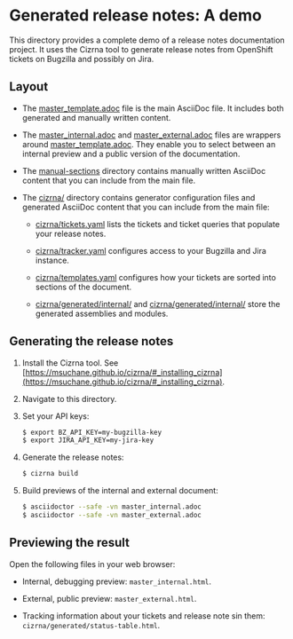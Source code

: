 # Generated release notes: A demo

This directory provides a complete demo of a release notes documentation project. It uses the Cizrna tool to generate release notes from OpenShift tickets on Bugzilla and possibly on Jira.

## Layout

* The [master_template.adoc](master_template.adoc) file is the main AsciiDoc file. It includes both generated and manually written content.

* The [master_internal.adoc](master_internal.adoc) and [master_external.adoc](master_external.adoc) files are wrappers around [master_template.adoc](master_template.adoc). They enable you to select between an internal preview and a public version of the documentation.

* The [manual-sections](manual-sections) directory contains manually written AsciiDoc content that you can include from the main file.

* The [cizrna/](cizrna/) directory contains generator configuration files and generated AsciiDoc content that you can include from the main file:

    * [cizrna/tickets.yaml](cizrna/tickets.yaml) lists the tickets and ticket queries that populate your release notes.

    * [cizrna/tracker.yaml](cizrna/tracker.yaml) configures access to your Bugzilla and Jira instance.

    * [cizrna/templates.yaml](cizrna/templates.yaml) configures how your tickets are sorted into sections of the document.

    * [cizrna/generated/internal/](cizrna/generated/internal/) and [cizrna/generated/internal/](cizrna/generated/internal/) store the generated assemblies and modules.

## Generating the release notes

1. Install the Cizrna tool. See [https://msuchane.github.io/cizrna/#_installing_cizrna](https://msuchane.github.io/cizrna/#_installing_cizrna).

2. Navigate to this directory.

3. Set your API keys:

    ```bash
    $ export BZ_API_KEY=my-bugzilla-key
    $ export JIRA_API_KEY=my-jira-key
    ```

4. Generate the release notes:

    ```bash
    $ cizrna build
    ```

5. Build previews of the internal and external document:

    ```bash
    $ asciidoctor --safe -vn master_internal.adoc
    $ asciidoctor --safe -vn master_external.adoc
    ```

## Previewing the result

Open the following files in your web browser:

* Internal, debugging preview: `master_internal.html`.

* External, public preview: `master_external.html`.

* Tracking information about your tickets and release note sin them: `cizrna/generated/status-table.html`.
